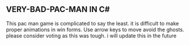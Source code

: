 ## VERY-BAD-PAC-MAN IN C#

This pac man game is complicated to say the least.
it is difficult to make proper animations in win forms.
Use arrow keys to move avoid the ghosts.
please consider voting as this was tough.
i will update this in the future
